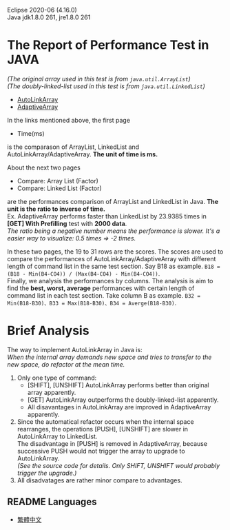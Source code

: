 Eclipse 2020-06 (4.16.0)  
Java jdk1.8.0 261, jre1.8.0 261 

# The Report of Performance Test in JAVA
*(The original array used in this test is from `java.util.ArrayList`)*  
*(The doubly-linked-list used in this test is from `java.util.LinkedList`)*  

* [AutoLinkArray](https://docs.google.com/spreadsheets/d/1HxICQQ9OwkDOyxkJOCSsRYNHTwmzQg6eJDhVC1DliAc/edit?usp=sharing)
* [AdaptiveArray](https://docs.google.com/spreadsheets/d/1DMEIXr-UyiBHu53ZgROcng_ugzBpTUWgUeEo5X8aHf0/edit?usp=sharing)

In the links mentioned above, the first page
* Time(ms)  

is the comparason of ArrayList, LinkedList and AutoLinkArray/AdaptiveArray. **The unit of time is ms.**

About the next two pages
* Compare: Array List (Factor)
* Compare: Linked List (Factor)  

are the performances comparison of ArrayList and LinkedList in Java. **The unit is the ratio to inverse of time.**  
Ex. AdaptiveArray performs faster than LinkedList by 23.9385 times in **\[GET\] With Prefilling** test with **2000 data**.  
*The ratio being a negative number means the performance is slower. It's a easier way to visualize: 0.5 times => -2 times.*

In these two pages, the 19 to 31 rows are the scores. The scores are used to compare the performances of AutoLinkArray/AdaptiveArray with different length of command list in the same test section. Say B18 as example. `B18 = (B18 - Min(B4-CO4)) / (Max(B4-CO4) - Min(B4-CO4))`.  
Finally, we analysis the performances by columns. The analysis is aim to find the **best, worst, average** performances with certain length of command list in each test section. Take column B as example. `B32 = Min(B18-B30)、B33 = Max(B18-B30)、B34 = Averge(B18-B30)`.  

# Brief Analysis
The way to implement AutoLinkArray in Java is:  
*When the internal array demands new space and tries to transfer to the new space, do refactor at the mean time.*
1. Only one type of command: 
    * \[SHIFT\], \[UNSHIFT\] AutoLinkArray performs better than original array apparently.
    * \[GET\] AutoLinkArray outperforms the doubly-linked-list apparently.
    * All disavantages in AutoLinkArray are improved in AdaptiveArray apparently.
2. Since the automatical refactor occurs when the internal space rearranges, the operations \[PUSH\], \[UNSHIFT\] are slower in AutoLinkArray to LinkedList.  
	The disadvantage in \[PUSH\] is removed in AdaptiveArray, because successive PUSH would not trigger the array to upgrade to AutoLinkArray.  
	*(See the source code for details. Only SHIFT, UNSHIFT would probably trigger the upgrade.)*
3. All disadvatages are rather minor compare to advantages.  

README Languages
---
* [繁體中文](https://github.com/immortalmice/LinkArray/blob/master/Java/README-zh.md)  